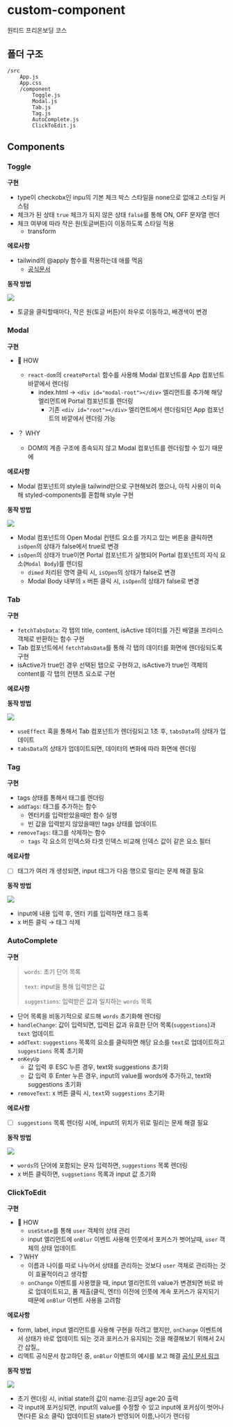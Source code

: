 # custom-component

원티드 프리온보딩 코스

## 폴더 구조

```
/src
	App.js
	App.css
	/component
		Toggle.js
		Modal.js
		Tab.js
		Tag.js
		AutoComplete.js
		ClickToEdit.js
```

## Components

### Toggle

**구현**

- type이 checkobx인 inpu의 기본 체크 박스 스타일을 none으로 없애고 스타일 커스텀
- 체크가 된 상태 `true` 체크가 되지 않은 상태 `false`를 통해 ON, OFF 문자열 렌더
- 체크 여부에 따라 작은 원(토글버튼)이 이동하도록 스타일 적용
  - transform

**에로사항**

- tailwind의 @apply 함수를 적용하는데 애를 먹음
  - [공식문서](https://tailwindcss.com/docs/functions-and-directives#apply)

**동작 방법**

<img src="https://i.ibb.co/dDz19DD/Toggle.gif">

- 토글을 클릭할때마다, 작은 원(토글 버튼)이 좌우로 이동하고, 배경색이 변경

### Modal

**구현**

- 🤔 HOW

  - `react-dom`의 `createPortal` 함수를 사용해 Modal 컴포넌트를 App 컴포넌트 바깥에서 렌더링
    - index.html → `<div id="modal-root"></div>` 엘리먼트를 추가해 해당 엘리먼트에 Portal 컴포넌트를 렌더링
      - 기존 `<div id="root"></div>` 엘리먼트에서 렌더링되던 App 컴포넌트의 바깥에서 렌더링 가능

- ？ WHY
  - DOM의 계층 구조에 종속되지 않고 Modal 컴포넌트를 렌더링할 수 있기 때문에

**에로사항**

- Modal 컴포넌트의 style을 tailwind만으로 구현해보려 했으나, 아직 사용이 미숙해 styled-components를 혼합해 style 구현

**동작 방법**

<img src="https://i.ibb.co/jWCbBm6/Modal.gif">

- Modal 컴포넌트의 Open Modal 컨텐트 요소를 가지고 있는 버튼을 클릭하면 `isOpen`의 상태가 false에서 true로 변경
- `isOpen`의 상태가 true이면 Portal 컴포넌트가 실행되어 Portal 컴포넌트의 자식 요소(`Modal Body`)를 렌더링
  - `dimed` 처리된 영역 클릭 시, `isOpen`의 상태가 false로 변경
  - Modal Body 내부의 `x` 버튼 클릭 시, `isOpen`의 상태가 false로 변경

### Tab

**구현**

- `fetchTabsData`: 각 탭의 title, content, isActive 데이터를 가진 배열을 프라미스 객체로 반환하는 함수 구현
- Tab 컴포넌트에서 `fetchTabsData`를 통해 각 탭의 데이터를 화면에 렌더링되도록 구현
- isActive가 true인 경우 선택된 탭으로 구현하고, isActive가 true인 객체의 content를 각 탭의 컨텐츠 요소로 구현

**에로사항**

**동작 방법**

<img src="https://i.ibb.co/J2b4ccb/Tab.gif">

- `useEffect` 훅을 통해서 Tab 컴포넌트가 렌더링되고 1초 후, `tabsData`의 상태가 업데이트
- `tabsData`의 상태가 업데이트되면, 데이터의 변화에 따라 화면에 렌더링

### Tag

**구현**

- tags 상태를 통해서 태그를 렌더링
- `addTags`: 태그를 추가하는 함수
  - 엔터키를 입력받았을때만 함수 실행
  - 빈 값을 입력받지 않았을때만 tags 상태를 업데이트
- `removeTags`: 태그를 삭제하는 함수
  - `tags` 각 요소의 인덱스와 타겟 인덱스 비교해 인덱스 값이 같은 요소 필터

**에로사항**

- [ ] 태그가 여러 개 생성되면, input 태그가 다음 행으로 밀리는 문제 해결 필요

**동작 방법**

<img src="https://i.ibb.co/mCYYkmh/Tag.gif">

- input에 내용 입력 후, 엔터 키를 입력하면 태그 등록
- x 버튼 클릭 → 태그 삭제

### AutoComplete

**구현**

> `words`: 초기 단어 목록
>
> `text`: input을 통해 입력받은 값
>
> `suggestions`: 입력받은 값과 일치하는 `words` 목록

- 단어 목록을 비동기적으로 로드해 `words` 초기화해 렌더링
- `handleChange`: 값이 입력되면, 입력된 값과 유효한 단어 목록(`suggestions`)과 `text` 업데이트
- `addText`: `suggestions` 목록의 요소를 클릭하면 해당 요소를 `text`로 업데이트하고 `suggestions` 목록 초기화
- `onKeyUp`
  - 값 입력 후 ESC 누른 경우, text와 suggestions 초기화
  - 값 입력 후 Enter 누른 경우, input의 value를 words에 추가하고, text와 suggestions 초기화
- `removeText`: x 버튼 클릭 시, `text`와 `suggestions` 초기화

**에로사항**

- [ ] `suggestions` 목록 렌더링 시에, input의 위치가 위로 밀리는 문제 해결 필요

**동작 방법**

<img src="https://i.ibb.co/b1F7XR6/Auto-Complete.gif">

- `words`의 단어에 포함되는 문자 입력하면, `suggestions` 목록 렌더링
- x 버튼 클릭하면, `suggsetions` 목록과 input 값 초기화

### ClickToEdit

**구현**

- 🤔 HOW
  - `useState`를 통해 `user` 객체의 상태 관리
  - input 엘리먼트에 `onBlur` 이벤트 사용해 인풋에서 포커스가 벗어날때, `user` 객체의 상태 업데이트
- ？WHY
  - 이름과 나이를 따로 나누어서 상태를 관리하는 것보다 `user` 객체로 관리하는 것이 효율적이라고 생각함
  - `onChange` 이벤트를 사용했을 때, input 엘리먼트의 value가 변경되면 바로 바로 업데이트되고, 폼 제출(클릭, 엔터) 이전에 인풋에 계속 포커스가 유지되기 때문에 `onBlur` 이벤트 사용을 고려함

**에로사항**

- form, label, input 엘리먼트를 사용해 구현을 하려고 했지만, `onChange` 이벤트에서 상태가 바로 업데이트 되는 것과 포커스가 유지되는 것을 해결해보기 위해서 2시간 삽질,,
- 리액트 공식문서 참고하던 중, `onBlur` 이벤트의 예시를 보고 해결 [공식 문서 링크](https://ko.reactjs.org/docs/events.html)

**동작 방법**

<img src="https://i.ibb.co/T4rwqXk/Click-To-Edit.gif">

- 초기 렌더링 시, initial state의 값이 name:김코딩 age:20 출력
- 각 input에 포커싱되면, input의 value를 수정할 수 있고 input에 포커싱이 벗어나면(다른 요소 클릭) 업데이트된 state가 반영되어 이름,나이가 렌더링
